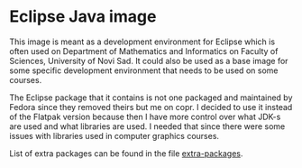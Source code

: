 # Eclipse Java image

This image is meant as a development environment for Eclipse which is often used on Department of Mathematics and Informatics on Faculty of Sciences, University of Novi Sad. It could also be used as a base image for some specific development environment that needs to be used on some courses.

The Eclipse package that it contains is not one packaged and maintained by Fedora since they removed theirs but me on copr. I decided to use it instead of the Flatpak version because then I have more control over what JDK-s are used and what libraries are used. I needed that since there were some issues with libraries used in computer graphics courses.

List of extra packages can be found in the file [extra-packages](./extra-packages).
